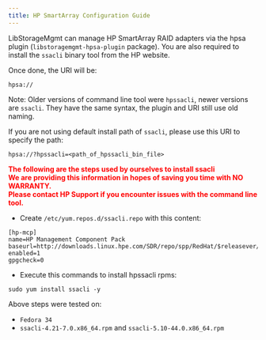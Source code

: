 ```yaml
---
title: HP SmartArray Configuration Guide
---
```

LibStorageMgmt can manage HP SmartArray RAID adapters via the hpsa plugin
(`libstoragemgmt-hpsa-plugin` package).
You are also required to install the `ssacli` binary tool from the HP
website.

Once done, the URI will be:

```
hpsa://
```

Note: Older versions of command line tool were `hpssacli`, newer versions are
`ssacli`.  They have the same syntax, the plugin and URI still use old naming.

If you are not using default install path of `ssacli`, please
use this URI to specify the path:

```
hpsa://?hpssacli=<path_of_hpssacli_bin_file>
```

<p style="color: red">
<b>
The following are the steps used by ourselves to install ssacli
<br>
We are providing this information in hopes of saving you time with NO WARRANTY.
<br>
Please contact HP Support if you encounter issues with the command line tool.
</b>
</p>

* Create `/etc/yum.repos.d/ssacli.repo` with this content:

```
[hp-mcp]
name=HP Management Component Pack
baseurl=http://downloads.linux.hpe.com/SDR/repo/spp/RedHat/$releasever/$basearch/current/
enabled=1
gpgcheck=0
```
* Execute this commands to install hpssacli rpms:

```
sudo yum install ssacli -y
```

Above steps were tested on:

* `Fedora 34`
* `ssacli-4.21-7.0.x86_64.rpm` and `ssacli-5.10-44.0.x86_64.rpm`
